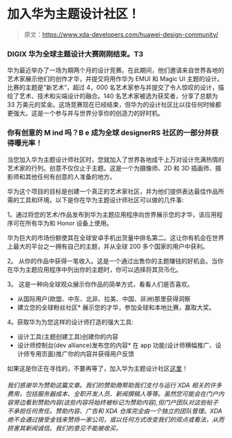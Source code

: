 # 加入华为主题设计社区！

> 原文：<https://www.xda-developers.com/huawei-design-community/>

### **DIGIX 华为全球主题设计大赛刚刚结束。T3**

 华为最近举办了一场为期两个月的设计竞赛。在此期间，他们邀请来自世界各地的艺术家展示他们的创作才华，并提交将用作华为 EMUI 和 Magic UI 主题的设计。比赛的主题是“新艺术”，超过 4，000 名艺术家参与并提交了令人惊叹的设计，描绘了艺术、技术和尖端设计的融合。140 名艺术家被选为获奖者，分享了总额为 33 万美元的奖金。这场竞赛现在已经结束，但华为的设计社区比以往任何时候都更强大。这是一个参与并与世界分享你的创造力的好时机。

### 你有创意的 M ind 吗？B e 成为全球 designerRS 社区的一部分并获得曝光率！

当您加入华为主题设计师社区时，您就加入了世界各地成千上万对设计充满热情的艺术家的行列。创意不仅仅止于主题。这是一个为摄像师、2D 和 3D 插画师、摄影师和其他任何有创意的人准备的地方。

华为这个项目的目标是创建一个真正的艺术家社区，并为他们提供表达最佳作品所需的工具和环境。以下是你在华为主题设计师社区可以做的几件事:

1。通过将您的艺术/作品发布到华为主题应用程序向世界展示您的才华，该应用程序可在所有华为和 Honor 设备上使用。

 华为巨大的市场份额使其在全球安卓手机出货量中排名第二。这让你有机会在世界上最大的平台之一拥有自己的主题，并从全球 200 多个国家的用户中获利。

 2。 从你的作品中获得一笔收入。这是一个通过出售你的主题赚钱的好机会。当你在华为主题应用程序中列出你的主题时，你可以选择将其货币化。

 3。 这是一种向全球观众展示你作品的简单方式，看看人们是否喜欢。

 *   从国际用户(欧盟、中东、北非、拉美、中国、非洲)那里获得洞察
*   建立您的全球粉丝社区*   展示您的才华，参加全球和本地比赛，赢取大奖。

 4。获取华为为您这样的设计师打造的强大工具:

 *   设计工具(主题创建工具)创建你的内容
*   设计师控制台(dev alliance)发布您的内容*   在 app 功能(设计师横幅推广、设计师专用页面)推广你的内容并获得用户反馈

 如果这是你正在寻找的，不要再等了，加入华为主题设计社区[这里](https://urldefense.proofpoint.com/v2/url?u=https-3A__developer.huawei.com_consumer_en_huaweithemes&d=DwMGaQ&c=N-xPqDyeLJg5V3gLll2thA&r=egVCVrSWOiDsy_2HTeKiY5PYeVSTswI-Ns9Bk_ZExGw&m=fuOrvjwTj7waoZKP_SSBVcfChUKrparOfeNjB05Gxow&s=QBlOl-isruOmgYQMip36oQdEBB8LqDNR3NKH33zODcU&e=)！

 ###### *我们感谢华为赞助这篇文章。我们的赞助商帮助我们支付与运行 XDA 相关的许多费用，包括服务器成本、全职开发人员、新闻撰稿人等等。虽然您可能会在门户内容旁边看到赞助内容(这些内容将始终被标记为赞助内容),但门户团队对这些帖子不承担任何责任。赞助内容、广告和 XDA 仓库完全由一个独立的团队管理。XDA 绝不会通过接受金钱来赞扬一家公司，或以任何方式改变我们的观点或看法，从而损害其新闻诚信。我们的意见不能被收买。*